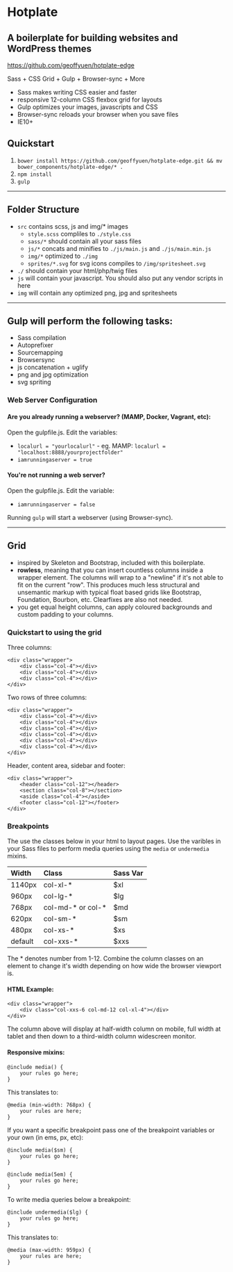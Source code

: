 # Hotplate

## A boilerplate for building websites and WordPress themes

https://github.com/geoffyuen/hotplate-edge

Sass + CSS Grid + Gulp + Browser-sync + More

- Sass makes writing CSS easier and faster
- responsive 12-column CSS flexbox grid for layouts
- Gulp optimizes your images, javascripts and CSS
- Browser-sync reloads your browser when you save files
- IE10+


## Quickstart

1. `bower install https://github.com/geoffyuen/hotplate-edge.git && mv bower_components/hotplate-edge/* .`
2. `npm install`
3. `gulp`

----

## Folder Structure

- `src` contains scss, js and img/* images
	- `style.scss` compliles to `./style.css`
	- `sass/*` should contain all your sass files
	- `js/*` concats and minifies to `./js/main.js` and `./js/main.min.js`
	- `img/*` optimized to `./img`
	- `sprites/*.svg` for svg icons compiles to `/img/spritesheet.svg`
- `./` should contain your html/php/twig files
- `js` will contain your javascript. You should also put any vendor scripts in here
- `img` will contain any optimized png, jpg and spritesheets

----

## Gulp will perform the following tasks:

- Sass compilation
- Autoprefixer
- Sourcemapping
- Browsersync
- js concatenation + uglify
- png and jpg optimization
- svg spriting

### Web Server Configuration

#### Are you already running a webserver? (MAMP, Docker, Vagrant, etc):

Open the gulpfile.js. Edit the variables:

- `localurl = "yourlocalurl"` - eg. MAMP: `localurl = "localhost:8888/yourprojectfolder"`
- `iamrunningaserver = true`

#### You're not running a web server?

Open the gulpfile.js. Edit the variable:

- `iamrunningaserver = false`

Running `gulp` will start a webserver (using Browser-sync).

----

## Grid

- inspired by Skeleton and Bootstrap, included with this boilerplate.
- **rowless**, meaning that you can insert countless columns inside a wrapper element. The columns will wrap to a "newline" if it's not able to fit on the current "row". This produces much less structural and unsemantic markup with typical float based grids like Bootstrap, Foundation, Bourbon, etc. Clearfixes are also not needed.
- you get equal height columns, can apply coloured backgrounds and custom padding to your columns.

### Quickstart to using the grid

Three columns:

```
<div class="wrapper">
	<div class="col-4"></div>
	<div class="col-4"></div>
	<div class="col-4"></div>
</div>
```

Two rows of three columns:

```
<div class="wrapper">
	<div class="col-4"></div>
	<div class="col-4"></div>
	<div class="col-4"></div>
	<div class="col-4"></div>
	<div class="col-4"></div>
	<div class="col-4"></div>
</div>
```

Header, content area, sidebar and footer:

```
<div class="wrapper">
	<header class="col-12"></header>
	<section class="col-8"></section>
	<aside class="col-4"></aside>
	<footer class="col-12"></footer>
</div>
```

### Breakpoints

The use the classes below in your html to layout pages. Use the varibles in your Sass files to perform media queries using the `media` or `undermedia` mixins.


Width  |Class            |Sass Var
:------|:----------------|:--------
1140px |col-xl-*         |$xl
960px  |col-lg-*         |$lg
768px  |col-md-* or col-*|$md
620px  |col-sm-*         |$sm
480px  |col-xs-*         |$xs
default|col-xxs-*        |$xxs

The * denotes number from 1-12. Combine the column classes on an element to change it's width depending on how wide the browser viewport is.

#### HTML Example:

```
<div class="wrapper">
	<div class="col-xxs-6 col-md-12 col-xl-4"></div>
</div>
```

The column above will display at half-width column on mobile, full width at tablet and then down to a third-width column widescreen monitor.

#### Responsive mixins:

```
@include media() {
	your rules go here;
}
```

This translates to:

```
@media (min-width: 768px) {
	your rules are here;
}
```

If you want a specific breakpoint pass one of the breakpoint variables or your own (in ems, px, etc):

```
@include media($sm) {
	your rules go here;
}
```

```
@include media(5em) {
	your rules go here;
}
```

To write media queries below a breakpoint:

```
@include undermedia($lg) {
	your rules go here;
}
```

This translates to:

```
@media (max-width: 959px) {
	your rules are here;
}
```